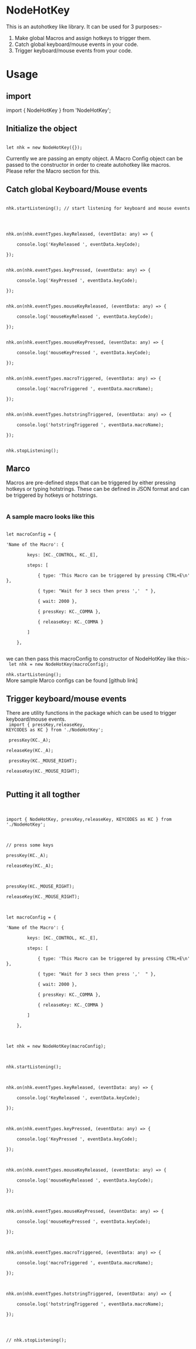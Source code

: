 # NodeHotKey
This is an autohotkey like library. It can be used for 3 purposes:-
1. Make global Macros and assign hotkeys to trigger them.
2. Catch global keyboard/mouse events in your code.
3. Trigger keyboard/mouse events from your code.

# Usage

## import
import { NodeHotKey } from 'NodeHotKey';

## Initialize the object
<code>
let nhk = new NodeHotKey({});<br/>
</code>
Currently we are passing an empty object. A Macro Config object can be passed to the constructor in order to create autohotkey like macros.<br/>
Please refer the Macro section for this.

## Catch global Keyboard/Mouse events
<code>
nhk.startListening(); // start listening for keyboard and mouse events
<br/>
<br/>
nhk.on(nhk.eventTypes.keyReleased, (eventData: any) => {<br/>
    console.log('KeyReleased ', eventData.keyCode);<br/>
});<br/><br/>
nhk.on(nhk.eventTypes.keyPressed, (eventData: any) => {<br/>
    console.log('KeyPressed ', eventData.keyCode);<br/>
});<br/><br/>
nhk.on(nhk.eventTypes.mouseKeyReleased, (eventData: any) => {<br/>
    console.log('mouseKeyReleased ', eventData.keyCode);<br/>
});<br/><br/>
nhk.on(nhk.eventTypes.mouseKeyPressed, (eventData: any) => {<br/>
    console.log('mouseKeyPressed ', eventData.keyCode);<br/>
});<br/><br/>
nhk.on(nhk.eventTypes.macroTriggered, (eventData: any) => {<br/>
    console.log('macroTriggered ', eventData.macroName);<br/>
});<br/><br/>
nhk.on(nhk.eventTypes.hotstringTriggered, (eventData: any) => {<br/>
    console.log('hotstringTriggered ', eventData.macroName);<br/>
});<br/><br/>
nhk.stopListening();
</code>

## Marco
Macros are pre-defined steps that can be triggered by either pressing hotkeys or typing hotstrings. These can be defined in JSON format and can be triggered by hotkeys or hotstrings.
<br/><br/>
### A sample macro looks like this
<code>
let macroConfig = {<br/>
'Name of the Macro': {<br/>
		keys: [KC._CONTROL, KC._E],<br/>
		steps: [<br/>
			{ type: 'This Macro can be triggered by pressing CTRL+E\n' },<br/>
			{ type: "Wait for 3 secs then press ','  " },<br/>
			{ wait: 2000 },<br/>
			{ pressKey: KC._COMMA },<br/>
			{ releaseKey: KC._COMMA }<br/>
		]<br/>
	},<br/>
</code>

we can then pass this macroConfig to constructor of NodeHotKey like this:-<br/>
<code>
let nhk = new NodeHotKey(macroConfig);<br/>
nhk.startListening();
</code>
<br/>
More sample Marco configs can be found [github link]
## Trigger keyboard/mouse events
There are utility functions in the package which can be used to trigger keyboard/mouse events.<br/>
<code>
import { pressKey,releaseKey, KEYCODES as KC } from './NodeHotKey'; <br/>
<br/>
pressKey(KC._A);<br/>
releaseKey(KC._A);<br/>
<br/>
pressKey(KC._MOUSE_RIGHT);<br/>
releaseKey(KC._MOUSE_RIGHT);<br/>
</code>

## Putting it all togther
<br/>
<code>
import { NodeHotKey, pressKey,releaseKey, KEYCODES as KC } from './NodeHotKey';<br/>
<br/>
// press some keys <br/>
pressKey(KC._A);<br/>
releaseKey(KC._A);<br/>
<br/>
pressKey(KC._MOUSE_RIGHT);<br/>
releaseKey(KC._MOUSE_RIGHT);<br/>
<br/>
let macroConfig = {<br/>
'Name of the Macro': {<br/>
		keys: [KC._CONTROL, KC._E],<br/>
		steps: [<br/>
			{ type: 'This Macro can be triggered by pressing CTRL+E\n' },<br/>
			{ type: "Wait for 3 secs then press ','  " },<br/>
			{ wait: 2000 },<br/>
			{ pressKey: KC._COMMA },<br/>
			{ releaseKey: KC._COMMA }<br/>
		]<br/>
	},<br/>
<br/>
let nhk = new NodeHotKey(macroConfig);<br/>
<br/>
nhk.startListening();<br/>
<br/>
nhk.on(nhk.eventTypes.keyReleased, (eventData: any) => {<br/>
    console.log('KeyReleased ', eventData.keyCode);<br/>
});<br/>
<br/>
nhk.on(nhk.eventTypes.keyPressed, (eventData: any) => {<br/>
    console.log('KeyPressed ', eventData.keyCode);<br/>
});<br/>
<br/>
nhk.on(nhk.eventTypes.mouseKeyReleased, (eventData: any) => {<br/>
    console.log('mouseKeyReleased ', eventData.keyCode);<br/>
});<br/>
<br/>
nhk.on(nhk.eventTypes.mouseKeyPressed, (eventData: any) => {<br/>
    console.log('mouseKeyPressed ', eventData.keyCode);<br/>
});<br/>
<br/>
nhk.on(nhk.eventTypes.macroTriggered, (eventData: any) => {<br/>
    console.log('macroTriggered ', eventData.macroName);<br/>
});<br/>
<br/>
nhk.on(nhk.eventTypes.hotstringTriggered, (eventData: any) => {<br/>
    console.log('hotstringTriggered ', eventData.macroName);<br/>
});
<br/>
<br/>
// nhk.stopListening();
</code>
